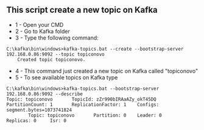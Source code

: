 ## This script create a new topic on Kafka

* 1 - Open your CMD
* 2 - Go to Kafka folder
* 3 - Type the following command:
```
C:\kafka\bin\windows>kafka-topics.bat --create --bootstrap-server 192.168.0.86:9092 --topic topiconovo
	Created topic topiconovo.
```
* 4 - This command just created a new topic on Kafka called "topiconovo"
* 5 - To see available topics on Kafka type
```
C:\kafka\bin\windows>kafka-topics.bat --bootstrap-server 192.168.0.86:9092 --describe
Topic: topiconovo       TopicId: zZr990bIRAaAZy_okT45DQ PartitionCount: 1       ReplicationFactor: 1    Configs: segment.bytes=1073741824
        Topic: topiconovo       Partition: 0    Leader: 0       Replicas: 0     Isr: 0
```
